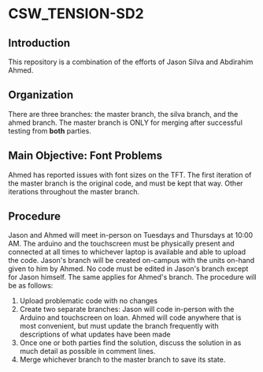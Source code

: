 # CSW_TENSION-SD2

## Introduction
This repository is a combination of the efforts of Jason Silva and Abdirahim Ahmed.

## Organization
There are three branches: the master branch, the silva branch, and the ahmed branch. The master branch is ONLY for merging after successful testing from **both** parties.

## Main Objective: Font Problems
Ahmed has reported issues with font sizes on the TFT. The first iteration of the master branch is the original code, and must be kept that way. Other iterations throughout the master branch.

## Procedure
Jason and Ahmed will meet in-person on Tuesdays and Thursdays at 10:00 AM. The arduino and the touchscreen must be physically present and connected at all times to whichever laptop is available and able to upload the code.
Jason's branch will be created on-campus with the units on-hand given to him by Ahmed. No code must be edited in Jason's branch except for Jason himself. The same applies for Ahmed's branch.
The procedure will be as follows:
1. Upload problematic code with no changes
2. Create two separate branches: Jason will code in-person with the Arduino and touchscreen on loan. Ahmed will code anywhere that is most convenient, but must update the branch frequently with descriptions of what updates have been made
3. Once one or both parties find the solution, discuss the solution in as much detail as possible in comment lines.
4. Merge whichever branch to the master branch to save its state. 
